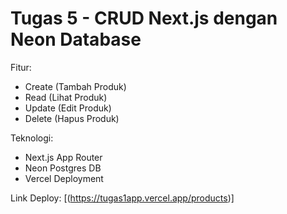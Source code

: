 # Tugas 5 - CRUD Next.js dengan Neon Database

Fitur:
- Create (Tambah Produk)
- Read (Lihat Produk)
- Update (Edit Produk)
- Delete (Hapus Produk)

Teknologi:
- Next.js App Router
- Neon Postgres DB
- Vercel Deployment

Link Deploy: [(https://tugas1app.vercel.app/products)]
